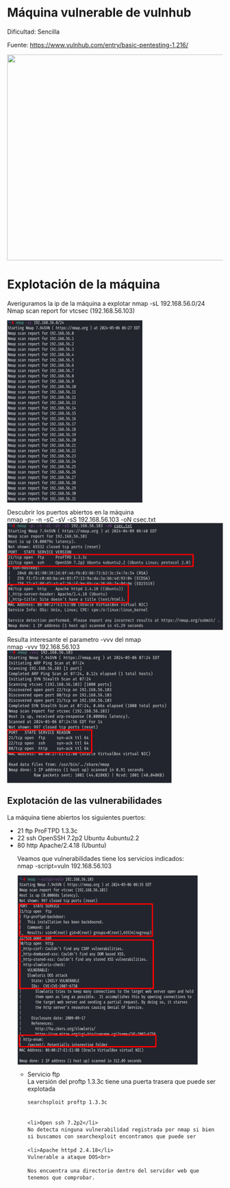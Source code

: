 # Máquina vulnerable de vulnhub
Dificultad: 
  Sencilla

Fuente:
  https://www.vulnhub.com/entry/basic-pentesting-1,216/

<img src="https://www.vulnhub.com/media/img/entry/watermarked/abee4bba0a38da507a6e8697537f04af9dfa63a6.png" align="top" width="640" height="480"></img>

# Explotación de la máquina
Averiguramos la ip de la máquina a explotar
nmap -sL 192.168.56.0/24<br>
Nmap scan report for vtcsec (192.168.56.103)<p>
<img src="https://github.com/aguayro/ciberseguridad/blob/a745f89a3fc90a98d3a4f07b21de74ac652dc09a/pentesting/vulnhub/csec/img/nmap-01.png" align="top"></img>

Descubrir los puertos abiertos en la máquina<br>
nmap -p- -n -sC -sV -sS 192.168.56.103 -oN csec.txt<br>
<img src="https://github.com/aguayro/ciberseguridad/blob/9d7277331e01053a7b9794343b4afd07f7897f5a/pentesting/vulnhub/csec/img/nmap-02.png" align="top"></img>

Resulta interesante el parametro -vvv del nmap<br>
nmap -vvv 192.168.56.103<br>
<img src="https://github.com/aguayro/ciberseguridad/blob/53901a26143a93b583d1ade1f88935691a55f379/pentesting/vulnhub/csec/img/nmap-03.png" align="top"></img>

## Explotación de las vulnerabilidades
  La máquina tiene abiertos los siguientes puertos:
  <ul><li>21 ftp ProFTPD 1.3.3c</li>
  <li>22 ssh OpenSSH 7.2p2 Ubuntu 4ubuntu2.2</li>
  <li>80 http Apache/2.4.18 (Ubuntu)</li>
    
  <p></p>
  Veamos que vulnerabilidades tiene los servicios indicados:<br>
  nmap -script=vuln 192.168.56.103<br>

  <img src="https://github.com/aguayro/ciberseguridad/blob/4789dbcf526f210b105a56f35d9ec28abe599919/pentesting/vulnhub/csec/img/nmap-04.png" align="top"></img>  

  <ul>
    <li>Servicio ftp</li>
    La versión del proftp 1.3.3c tiene una puerta trasera que puede ser explotada
    
    searchsploit proftp 1.3.3c
    
  
    <li>Open ssh 7.2p2</li>
    No detecta ninguna vulnerabilidad registrada por nmap si bien si buscamos con searchexploit encontramos que puede ser 

    <li>Apache httpd 2.4.18</li>
    Vulnerable a ataque DOS<br>

    Nos encuentra una directorio dentro del servidor web que tenemos que comprobar.
  </ul>
  
